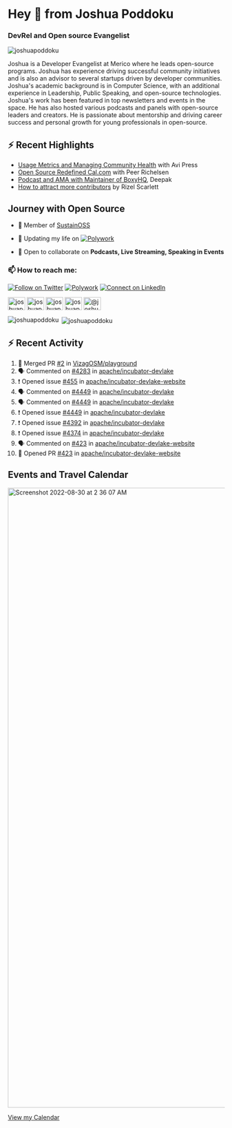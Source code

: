 <h1 align="left">Hey 👋 from Joshua Poddoku</h1>
<h3 align="left">DevRel and Open source Evangelist</h3>

<p align="left"> <img src="https://komarev.com/ghpvc/?username=joshuapoddoku&label=Profile%20views&color=0e75b6&style=flat" alt="joshuapoddoku" /> </p>

Joshua is a Developer Evangelist at Merico where he leads open-source programs. Joshua has experience driving successful community initiatives and is also an advisor to several startups driven by developer communities. Joshua's academic background is in Computer Science, with an additional experience in Leadership, Public Speaking, and open-source technologies. Joshua's work has been featured in top newsletters and events in the space. He has also hosted various podcasts and panels with open-source leaders and creators. He is passionate about mentorship and driving career success and personal growth for young professionals in open-source.

## :zap: Recent Highlights

- [Usage Metrics and Managing Community Health](https://www.youtube.com/watch?v=9-F_2GslGiE) with Avi Press
- [Open Source Redefined Cal.com](https://www.youtube.com/watch?v=HQ9jYOFfCg0) with Peer Richelsen
- [Podcast and AMA with Maintainer of BoxyHQ](https://www.youtube.com/watch?v=SCCBjOSLsK0), Deepak 
- [How to attract more contributors](https://www.youtube.com/watch?v=j-DjYOt6gOs) by Rizel Scarlett

## Journey with Open Source

- 🌱 Member of [SustainOSS](https://discourse.sustainoss.org/u/joshuapoddoku/summary)

- 📝 Updating my life on [![Polywork](https://img.shields.io/badge/--polywork?label=Polywork&logo=Polywork&style=social)](https://www.polywork.com/joshuapod)
 
- 💬 Open to collaborate on **Podcasts, Live Streaming, Speaking in Events**

### 📫 How to reach me:

[![Follow on Twitter](https://img.shields.io/badge/--twitter?label=Twitter&logo=Twitter&style=social)](https://twitter.com/JoshuaPoddoku)  [![Polywork](https://img.shields.io/badge/--polywork?label=Polywork&logo=Polywork&style=social)](https://www.polywork.com/joshuapod) [![Connect on LinkedIn](https://img.shields.io/badge/--linkedin?label=LinkedIn&logo=LinkedIn&style=social)](https://www.linkedin.com/in/joshuapod)


<p align="left">
<a href="https://codepen.io/joshuapoddoku" target="blank"><img align="center" src="https://cdn.jsdelivr.net/npm/simple-icons@3.0.1/icons/codepen.svg" alt="joshuapoddoku" height="30" width="40" /></a>
<a href="https://dev.to/joshuapoddoku" target="blank"><img align="center" src="https://cdn.jsdelivr.net/npm/simple-icons@3.0.1/icons/dev-dot-to.svg" alt="joshuapoddoku" height="30" width="40" /></a>
<a href="https://codesandbox.com/joshuapoddoku" target="blank"><img align="center" src="https://cdn.jsdelivr.net/npm/simple-icons@3.0.1/icons/codesandbox.svg" alt="joshuapoddoku" height="30" width="40" /></a>
<a href="https://instagram.com/the_wittymentor" target="blank"><img align="center" src="https://cdn.jsdelivr.net/npm/simple-icons@3.0.1/icons/instagram.svg" alt="joshuapoddoku" height="30" width="40" /></a>
<a href="https://medium.com/@joshuapod" target="blank"><img align="center" src="https://cdn.jsdelivr.net/npm/simple-icons@3.0.1/icons/medium.svg" alt="@joshuapod" height="30" width="40" /></a>
</p>


<p><img align="left" src="https://github-readme-stats.vercel.app/api/top-langs?username=joshuapoddoku&show_icons=true&locale=en&layout=compact" alt="joshuapoddoku" /></p>

<p>&nbsp;<img align="center" src="https://github-readme-stats.vercel.app/api?username=joshuapoddoku&show_icons=true&locale=en" alt="joshuapoddoku" /></p>

## :zap: Recent Activity

<!--START_SECTION:activity-->
1. 🎉 Merged PR [#2](https://github.com/VizagOSM/playground/pull/2) in [VizagOSM/playground](https://github.com/VizagOSM/playground)
2. 🗣 Commented on [#4283](https://github.com/apache/incubator-devlake/issues/4283) in [apache/incubator-devlake](https://github.com/apache/incubator-devlake)
3. ❗️ Opened issue [#455](https://github.com/apache/incubator-devlake-website/issues/455) in [apache/incubator-devlake-website](https://github.com/apache/incubator-devlake-website)
4. 🗣 Commented on [#4449](https://github.com/apache/incubator-devlake/issues/4449) in [apache/incubator-devlake](https://github.com/apache/incubator-devlake)
5. 🗣 Commented on [#4449](https://github.com/apache/incubator-devlake/issues/4449) in [apache/incubator-devlake](https://github.com/apache/incubator-devlake)
6. ❗️ Opened issue [#4449](https://github.com/apache/incubator-devlake/issues/4449) in [apache/incubator-devlake](https://github.com/apache/incubator-devlake)
7. ❗️ Opened issue [#4392](https://github.com/apache/incubator-devlake/issues/4392) in [apache/incubator-devlake](https://github.com/apache/incubator-devlake)
8. ❗️ Opened issue [#4374](https://github.com/apache/incubator-devlake/issues/4374) in [apache/incubator-devlake](https://github.com/apache/incubator-devlake)
9. 🗣 Commented on [#423](https://github.com/apache/incubator-devlake-website/issues/423) in [apache/incubator-devlake-website](https://github.com/apache/incubator-devlake-website)
10. 💪 Opened PR [#423](https://github.com/apache/incubator-devlake-website/pull/423) in [apache/incubator-devlake-website](https://github.com/apache/incubator-devlake-website)
<!--END_SECTION:activity-->

## Events and Travel Calendar
<img width="1440" alt="Screenshot 2022-08-30 at 2 36 07 AM" src="https://user-images.githubusercontent.com/31725457/187299035-79305247-dda2-4264-b352-17154d498cba.png">

[View my Calendar](https://calendar.google.com/calendar/embed?src=kn998onh29klft2csbbuh4qun0%40group.calendar.google.com&ctz=Asia%2FKolkata "@embed")
